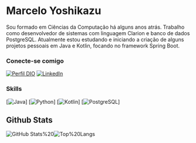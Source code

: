 # Marcelo Yoshikazu

Sou formado em Ciências da Computação há alguns anos atrás. Trabalho como desenvolvedor de sistemas com linguagem Clarion e banco de dados PostgreSQL. Atualmente estou estudando e iniciando a criação de alguns projetos pessoais em Java e Kotlin, focando no framework Spring Boot.

### Conecte-se comigo

[![Perfil DIO](https://img.shields.io/badge/-Meu%20Perfil%20na%20DIO-30A3DC?style=for-the-badge)](https://web.dio.me/users/marcelo_yoshikazu)
[![LinkedIn](https://img.shields.io/badge/-LinkedIn-000?style=for-the-badge&logo=linkedin&logoColor=30A3DC)](https://www.linkedin.com/in/marcelo-yoshikazu/)


### Skills

[![Java](https://img.shields.io/badge/java-%23ED8B00.svg?style=for-the-badge&logo=openjdk&logoColor=white)]
[![Python](https://img.shields.io/badge/python-3670A0?style=for-the-badge&logo=python&logoColor=ffdd54)]
[![Kotlin](https://img.shields.io/badge/Kotlin-0095D5?&style=for-the-badge&logo=kotlin&logoColor=white)]
[![PostgreSQL](https://img.shields.io/badge/PostgreSQL-000?style=for-the-badge&logo=postgresql)]


## Github Stats
![GitHub Stats](https://github-readme-stats.vercel.app/api?username=Yoshikzu&theme=transparent&bg_color=000&border_color=30A3DC&show_icons=true&icon_color=30A3DC&title_color=E94D5F&text_color=FFF&hide_title=true)%20![Top%20Langs](https://github-readme-stats-git-masterrstaa-rickstaa.vercel.app/api/top-langs/?username=Yoshikzu&layout=compact&bg_color=000&border_color=30A3DC&title_color=E94D5F&text_color=FFF)


